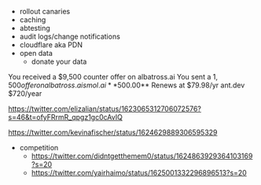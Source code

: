 
- rollout canaries
- caching
- abtesting
- audit logs/change notifications
- cloudflare aka PDN
- open data
	- donate your data

You received a $9,500 counter offer on albatross.ai
You sent a $1,500 offer on albatross.ai
smol.ai **$500.00** Renews at $79.98/yr
ant.dev $720/year

https://twitter.com/elizalian/status/1623065312706072576?s=46&t=ofyFRrmR_qpgz1gc0cAvIQ



https://twitter.com/kevinafischer/status/1624629889306595329
- competition
	- https://twitter.com/didntgetthemem0/status/1624863929364103169?s=20
	- https://twitter.com/yairhaimo/status/1625001332296896513?s=20